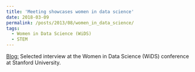 ```yaml
---
title: 'Meeting showcases women in data science'
date: 2018-03-09
permalink: /posts/2013/08/women_in_data_science/
tags:
  - Women in Data Science (WiDS)
  - STEM
---
```


[Blog:](https://news.stanford.edu/2018/03/09/women-data-science/) Selected interview at the Women in Data Science (WiDS) conference at Stanford University.
